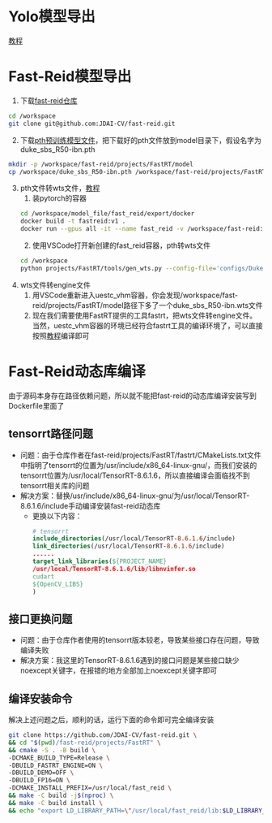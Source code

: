# Yolo模型导出
[教程](https://blog.csdn.net/m0_72734364/article/details/128758544)
# Fast-Reid模型导出
1. 下载[fast-reid仓库](https://github.com/JDAI-CV/fast-reid)
```bash
cd /workspace
git clone git@github.com:JDAI-CV/fast-reid.git
```
2. 下载[pth预训练模型文件](https://github.com/JDAI-CV/fast-reid/blob/master/MODEL_ZOO.md)，把下载好的pth文件放到model目录下，假设名字为duke_sbs_R50-ibn.pth
```bash
mkdir -p /workspace/fast-reid/projects/FastRT/model
cp /workspace/duke_sbs_R50-ibn.pth /workspace/fast-reid/projects/FastRT/model
```
3. pth文件转wts文件，[教程](https://github.com/JDAI-CV/fast-reid/blob/master/projects/FastRT/tools/How_to_Generate.md)
   1. 装pytorch的容器
   ```bash
   cd /workspace/model_file/fast_reid/export/docker
   docker build -t fastreid:v1 .
   docker run --gpus all -it --name fast_reid -v /workspace/fast-reid:/workspace -d fastreid:v1
   ```
   2. 使用VSCode打开新创建的fast_reid容器，pth转wts文件
   ```bash
   cd /workspace
   python projects/FastRT/tools/gen_wts.py --config-file='configs/DukeMTMC/sbs_R50-ibn.yml' --verify --show_model --wts_path='projects/FastRT/model/duke_sbs_R50-ibn.wts' MODEL.WEIGHTS 'projects/FastRT/model/duke_sbs_R50-ibn.pth'  MODEL.DEVICE "cuda:0"
   ```
4. wts文件转engine文件
   1. 用VSCode重新进入uestc_vhm容器，你会发现/workspace/fast-reid/projects/FastRT/model路径下多了一个duke_sbs_R50-ibn.wts文件
   2. 现在我们需要使用FastRT提供的工具fastrt，把wts文件转engine文件。当然，uestc_vhm容器的环境已经符合fastrt工具的编译环境了，可以直接按照[教程](https://github.com/JDAI-CV/fast-reid/blob/master/projects/FastRT/README.md)编译即可

# Fast-Reid动态库编译
由于源码本身存在路径依赖问题，所以就不能把fast-reid的动态库编译安装写到Dockerfile里面了
## tensorrt路径问题
- 问题：由于仓库作者在fast-reid/projects/FastRT/fastrt/CMakeLists.txt文件中指明了tensorrt的位置为/usr/include/x86_64-linux-gnu/，而我们安装的tensorrt位置为/usr/local/TensorRT-8.6.1.6，所以直接编译会面临找不到tensorrt相关库的问题
- 解决方案：替换/usr/include/x86_64-linux-gnu/为/usr/local/TensorRT-8.6.1.6/include手动编译安装fast-reid动态库
  - 更换以下内容：
      ```cmake
      # tensorrt
      include_directories(/usr/local/TensorRT-8.6.1.6/include)
      link_directories(/usr/local/TensorRT-8.6.1.6/include)
      ......
      target_link_libraries(${PROJECT_NAME} 
      /usr/local/TensorRT-8.6.1.6/lib/libnvinfer.so
      cudart
      ${OpenCV_LIBS}
      )
      ``` 
## 接口更换问题
- 问题：由于仓库作者使用的tensorrt版本较老，导致某些接口存在问题，导致编译失败
- 解决方案：我这里的TensorRT-8.6.1.6遇到的接口问题是某些接口缺少noexcept关键字，在报错的地方全部加上noexcept关键字即可

## 编译安装命令
解决上述问题之后，顺利的话，运行下面的命令即可完全编译安装
```bash
git clone https://github.com/JDAI-CV/fast-reid.git \
&& cd "$(pwd)/fast-reid/projects/FastRT" \
&& cmake -S . -B build \
-DCMAKE_BUILD_TYPE=Release \
-DBUILD_FASTRT_ENGINE=ON \
-DBUILD_DEMO=OFF \
-DBUILD_FP16=ON \
-DCMAKE_INSTALL_PREFIX=/usr/local/fast_reid \
&& make -C build -j$(nproc) \
&& make -C build install \
&& echo "export LD_LIBRARY_PATH=\"/usr/local/fast_reid/lib:$LD_LIBRARY_PATH\"" >> ~/.zshrc
```